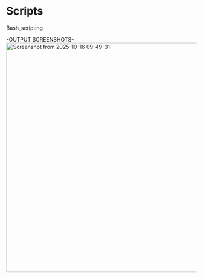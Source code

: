# Scripts
Bash_scripting 


-OUTPUT SCREENSHOTS-
<img width="1711" height="607" alt="Screenshot from 2025-10-16 09-49-31" src="https://github.com/user-attachments/assets/2f5bf7f4-239e-4c92-b990-152692804a87" />
